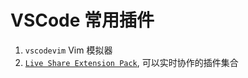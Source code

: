 # VSCode 常用插件

1. `vscodevim` Vim 模拟器
1. [`Live Share Extension Pack`][1], 可以实时协作的插件集合

[1]: https://marketplace.visualstudio.com/items?itemName=MS-vsliveshare.vsliveshare-pack "Live Share Extension Pack"
